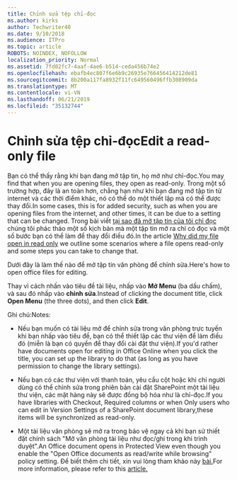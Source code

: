 ```yaml
---
title: Chỉnh sửa tệp chỉ-đọc
ms.author: kirks
author: Techwriter40
ms.date: 9/10/2018
ms.audience: ITPro
ms.topic: article
ROBOTS: NOINDEX, NOFOLLOW
localization_priority: Normal
ms.assetid: 7fd02fc7-4aaf-4ae6-b514-ceda456b74e2
ms.openlocfilehash: ebafb4ec807f6e6b9c26935e766456414212de81
ms.sourcegitcommit: 8b200a117fa8932f11fc649560496ffb308909da
ms.translationtype: MT
ms.contentlocale: vi-VN
ms.lasthandoff: 06/21/2019
ms.locfileid: "35132744"
---
```

# <a name="edit-a-read-only-file"></a><span data-ttu-id="17ef5-102">Chỉnh sửa tệp chỉ-đọc</span><span class="sxs-lookup"><span data-stu-id="17ef5-102">Edit a read-only file</span></span>

<span data-ttu-id="17ef5-103">Bạn có thể thấy rằng khi bạn đang mở tập tin, họ mở như chỉ-đọc.</span><span class="sxs-lookup"><span data-stu-id="17ef5-103">You may find that when you are opening files, they open as read-only.</span></span> <span data-ttu-id="17ef5-104">Trong một số trường hợp, đây là an toàn hơn, chẳng hạn như khi bạn đang mở tập tin từ internet và các thời điểm khác, nó có thể do một thiết lập mà có thể được thay đổi.</span><span class="sxs-lookup"><span data-stu-id="17ef5-104">In some cases, this is for added security, such as when you are opening files from the internet, and other times, it can be due to a setting that can be changed.</span></span> <span data-ttu-id="17ef5-105">Trong bài viết [tại sao đã mở tập tin của tôi chỉ đọc](https://support.office.com/article/Why-did-my-file-open-read-only-3ab4b792-da50-4b38-8628-14c64e1f1d15) chúng tôi phác thảo một số kịch bản mà một tập tin mở ra chỉ có đọc và một số bước bạn có thể làm để thay đổi điều đó.</span><span class="sxs-lookup"><span data-stu-id="17ef5-105">In the article [Why did my file open in read only](https://support.office.com/article/Why-did-my-file-open-read-only-3ab4b792-da50-4b38-8628-14c64e1f1d15) we outline some scenarios where a file opens read-only and some steps you can take to change that.</span></span>

<span data-ttu-id="17ef5-106">Dưới đây là làm thế nào để mở tập tin văn phòng để chỉnh sửa.</span><span class="sxs-lookup"><span data-stu-id="17ef5-106">Here's how to open office files for editing.</span></span>

<span data-ttu-id="17ef5-107">Thay vì cách nhấn vào tiêu đề tài liệu, nhấp vào **Mở Menu** (ba dấu chấm), và sau đó nhấp vào **chỉnh sửa**.</span><span class="sxs-lookup"><span data-stu-id="17ef5-107">Instead of clicking the document title, click **Open Menu** (the three dots), and then click **Edit**.</span></span>

<span data-ttu-id="17ef5-108">Ghi chú:</span><span class="sxs-lookup"><span data-stu-id="17ef5-108">Notes:</span></span>

- <span data-ttu-id="17ef5-109">Nếu bạn muốn có tài liệu mở để chỉnh sửa trong văn phòng trực tuyến khi bạn nhấp vào tiêu đề, bạn có thể thiết lập các thư viện để làm điều đó (miễn là bạn có quyền để thay đổi cài đặt thư viện).</span><span class="sxs-lookup"><span data-stu-id="17ef5-109">If you'd rather have documents open for editing in Office Online when you click the title, you can set up the library to do that (as long as you have permission to change the library settings).</span></span>

- <span data-ttu-id="17ef5-110">Nếu bạn có các thư viện với thanh toán, yêu cầu cột hoặc khi chỉ người dùng có thể chỉnh sửa trong phiên bản cài đặt SharePoint một tài liệu thư viện, các mặt hàng này sẽ được đồng bộ hóa như là chỉ-đọc.</span><span class="sxs-lookup"><span data-stu-id="17ef5-110">If you have libraries with Checkout, Required columns or when Only users who can edit in Version Settings of a SharePoint document library,these items will be synchronized as read-only.</span></span>

- <span data-ttu-id="17ef5-111">Một tài liệu văn phòng sẽ mở ra trong bảo vệ ngay cả khi bạn sử thiết đặt chính sách "Mở văn phòng tài liệu như đọc/ghi trong khi trình duyệt".</span><span class="sxs-lookup"><span data-stu-id="17ef5-111">An Office document opens in Protected View even though you enable the "Open Office documents as read/write while browsing" policy setting.</span></span> <span data-ttu-id="17ef5-112">Để biết thêm chi tiết, xin vui lòng tham khảo này [bài.](https://support.microsoft.com/help/983047/an-office-document-opens-in-protected-view-even-though-you-enable-the)</span><span class="sxs-lookup"><span data-stu-id="17ef5-112">For more information, please refer to this [article.](https://support.microsoft.com/help/983047/an-office-document-opens-in-protected-view-even-though-you-enable-the)</span></span>

